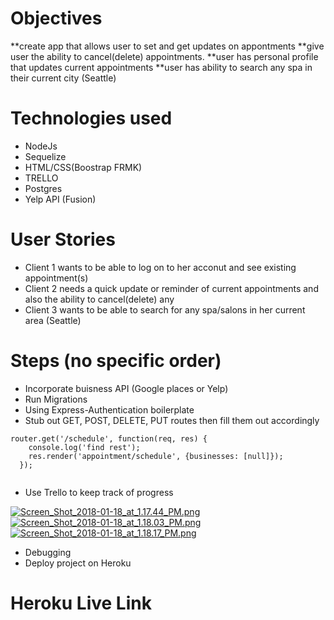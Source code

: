 # Objectives
**create app that allows user to set and get updates on appontments
**give user the ability to cancel(delete) appointments.
**user has personal profile that updates current appointments
**user has ability to search any spa in their current city (Seattle)

# Technologies used
* NodeJs
* Sequelize
* HTML/CSS(Boostrap FRMK)
* TRELLO
* Postgres
* Yelp API (Fusion)

# User Stories
* Client 1 wants to be able to log on to her acconut and see existing appointment(s)
* Client 2 needs a quick update or reminder of current appointments and also the ability to cancel(delete) any
* Client 3 wants to be able to search for any spa/salons in her current area (Seattle)

# Steps (no specific order)
* Incorporate buisness API (Google places or Yelp)
* Run Migrations
* Using Express-Authentication boilerplate
* Stub out GET, POST, DELETE, PUT routes then fill them out accordingly
```
router.get('/schedule', function(req, res) {
    console.log('find rest');
    res.render('appointment/schedule', {businesses: [null]});
  });
  
```
* Use Trello to keep track of progress

[![Screen_Shot_2018-01-18_at_1.17.44_PM.png](https://s10.postimg.org/ajg14hheh/Screen_Shot_2018-01-18_at_1.17.44_PM.png)](https://postimg.org/image/eskr6nknp/)
[![Screen_Shot_2018-01-18_at_1.18.03_PM.png](https://s10.postimg.org/f5c5cvd89/Screen_Shot_2018-01-18_at_1.18.03_PM.png)](https://postimg.org/image/4v9qdmncl/)
[![Screen_Shot_2018-01-18_at_1.18.17_PM.png](https://s10.postimg.org/6zu3eqza1/Screen_Shot_2018-01-18_at_1.18.17_PM.png)](https://postimg.org/image/f5c5cwnit/)

* Debugging
* Deploy project on Heroku

# Heroku Live Link




